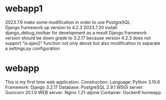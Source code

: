 # webapp1
2023.7.6 make some modification in order to use PostgreSQL  
    Django framework up version to 4.2.3
2023.7.20 install django_debug_toolbar for development
    as a result Django framework version should be down grade to 3.2.17
    because version 4.2.3 does not support "is.ajax()" function
    not only above but also modification to separate a settings.py configuration 

# webapp
This is my first time web application.
Construction:
Language: Python 3.10.6
Framework: Django 3.2.17
Database: PostgreSQL 2.9.1
WSGI server: Gunicorn 20.1.0
WEB server: Nginx 1.21-alpine
Container: Docker# homeapp